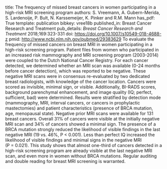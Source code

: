 title: The frequency of missed breast cancers in women participating in a high-risk MRI screening program
authors: S. Vreemann, A. Gubern-Merida, S. Lardenoije, P. Bult, N. Karssemeijer, K. Pinker and R.M. Mann
has_pdf: True
template: publication
bibkey: vree18b
published_in: Breast Cancer Research and Treatment
pub_details: <i>Breast Cancer Research and Treatment</i> 2018;169:323-331
doi: https://doi.org/10.1007/s10549-018-4688-z
pmid: http://www.ncbi.nlm.nih.gov/pubmed/29383629
To evaluate the frequency of missed cancers on breast MRI in women participating in a high-risk screening program. Patient files from women who participated in an increased risk mammography and MRI screening program (2003-2014) were coupled to the Dutch National Cancer Registry. For each cancer detected, we determined whether an MRI scan was available (0-24 months before cancer detection), which was reported to be negative. These negative MRI scans were in consensus re-evaluated by two dedicated breast radiologists, with knowledge of the cancer location. Cancers were scored as invisible, minimal sign, or visible. Additionally, BI-RADS scores, background parenchymal enhancement, and image quality (IQ; perfect, sufficient, bad) were determined. Results were stratified by detection mode (mammography, MRI, interval cancers, or cancers in prophylactic mastectomies) and patient characteristics (presence of BRCA mutation, age, menopausal state). Negative prior MRI scans were available for 131 breast cancers. Overall 31% of cancers were visible at the initially negative MRI scan and 34% of cancers showed a minimal sign. The presence of a BRCA mutation strongly reduced the likelihood of visible findings in the last negative MRI (19 vs. 46%, P < 0.001). Less than perfect IQ increased the likelihood of visible findings and minimal signs in the negative MRI (P = 0.021). This study shows that almost one-third of cancers detected in a high-risk screening program are already visible at the last negative MRI scan, and even more in women without BRCA mutations. Regular auditing and double reading for breast MRI screening is warranted.

